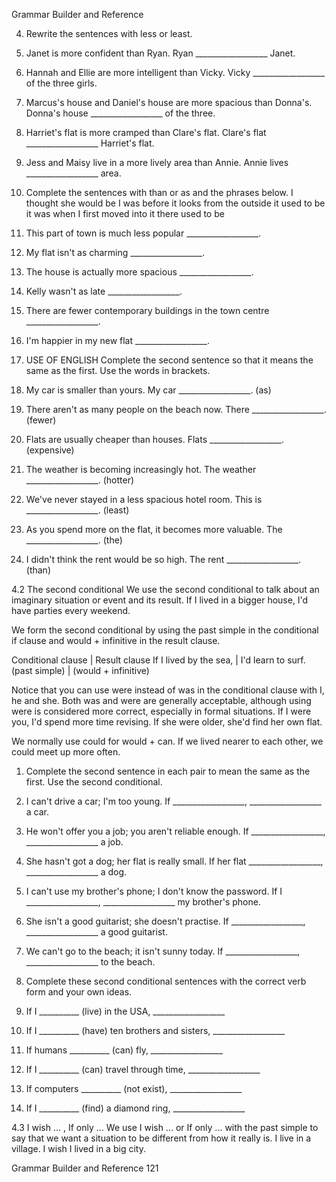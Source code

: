 Grammar Builder and Reference

4. Rewrite the sentences with less or least.
1. Janet is more confident than Ryan.
   Ryan __________________ Janet.
2. Hannah and Ellie are more intelligent than Vicky.
   Vicky __________________ of the three girls.
3. Marcus's house and Daniel's house are more spacious than Donna's.
   Donna's house __________________ of the three.
4. Harriet's flat is more cramped than Clare's flat.
   Clare's flat __________________ Harriet's flat.
5. Jess and Maisy live in a more lively area than Annie.
   Annie lives __________________ area.

5. Complete the sentences with than or as and the phrases below.
I thought she would be  I was before
it looks from the outside  it used to be
it was when I first moved into it  there used to be

1. This part of town is much less popular __________________.
2. My flat isn't as charming __________________.
3. The house is actually more spacious __________________.
4. Kelly wasn't as late __________________.
5. There are fewer contemporary buildings in the town centre __________________.
6. I'm happier in my new flat __________________.

6. USE OF ENGLISH Complete the second sentence so that it means the same as the first. Use the words in brackets.
1. My car is smaller than yours.
   My car __________________. (as)
2. There aren't as many people on the beach now.
   There __________________. (fewer)
3. Flats are usually cheaper than houses.
   Flats __________________. (expensive)
4. The weather is becoming increasingly hot.
   The weather __________________. (hotter)
5. We've never stayed in a less spacious hotel room.
   This is __________________. (least)
6. As you spend more on the flat, it becomes more valuable.
   The __________________. (the)
7. I didn't think the rent would be so high.
   The rent __________________. (than)

4.2 The second conditional
We use the second conditional to talk about an imaginary situation or event and its result.
If I lived in a bigger house, I'd have parties every weekend.

We form the second conditional by using the past simple in the conditional if clause and would + infinitive in the result clause.

Conditional clause | Result clause
If I lived by the sea, | I'd learn to surf.
(past simple) | (would + infinitive)

Notice that you can use were instead of was in the conditional clause with I, he and she. Both was and were are generally acceptable, although using were is considered more correct, especially in formal situations.
If I were you, I'd spend more time revising.
If she were older, she'd find her own flat.

We normally use could for would + can.
If we lived nearer to each other, we could meet up more often.

1. Complete the second sentence in each pair to mean the same as the first. Use the second conditional.
1. I can't drive a car; I'm too young.
   If __________________, __________________ a car.
2. He won't offer you a job; you aren't reliable enough.
   If __________________, __________________ a job.
3. She hasn't got a dog; her flat is really small.
   If her flat __________________, __________________ a dog.
4. I can't use my brother's phone; I don't know the password.
   If I __________________, __________________ my brother's phone.
5. She isn't a good guitarist; she doesn't practise.
   If __________________, __________________ a good guitarist.
6. We can't go to the beach; it isn't sunny today.
   If __________________, __________________ to the beach.

2. Complete these second conditional sentences with the correct verb form and your own ideas.
1. If I __________ (live) in the USA, __________________
2. If I __________ (have) ten brothers and sisters, __________________
3. If humans __________ (can) fly, __________________
4. If I __________ (can) travel through time, __________________
5. If computers __________ (not exist), __________________
6. If I __________ (find) a diamond ring, __________________

4.3 I wish ... , If only ...
We use I wish ... or If only ... with the past simple to say that we want a situation to be different from how it really is.
I live in a village. I wish I lived in a big city.

Grammar Builder and Reference 121